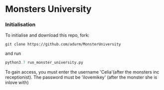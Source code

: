 # Monsters University

### Initialisation
To initialise and download this repo, fork:
```
git clone https://github.com/adurm/MonsterUniversity
```

and run
```python
python3.7 run_monster_university.py 
```
To gain access, you must enter the username 'Celia'(after the monsters inc receptionist).
The password must be 'ilovemikey' (after the monster she is inlove with)
